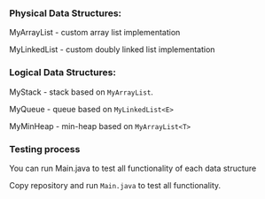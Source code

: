 ### Physical Data Structures:
MyArrayList<E> - custom array list implementation

MyLinkedList<E> - custom doubly linked list implementation
### Logical Data Structures:
MyStack<E> - stack based on `MyArrayList`.

MyQueue<E> - queue based on `MyLinkedList<E>`

MyMinHeap<T> - min-heap based on `MyArrayList<T>`

### Testing process
You can run Main.java to test all functionality of each data structure

Copy repository and run `Main.java` to test all functionality. 